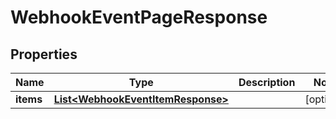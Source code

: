 

# WebhookEventPageResponse


## Properties

Name | Type | Description | Notes
------------ | ------------- | ------------- | -------------
**items** | [**List&lt;WebhookEventItemResponse&gt;**](WebhookEventItemResponse.md) |  |  [optional]



